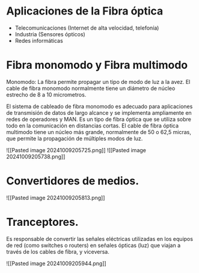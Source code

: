 # Aplicaciones de la Fibra óptica

- Telecomunicaciones (Internet de alta velocidad, telefonía)
- Industria (Sensores ópticos)
- Redes informáticas 

# Fibra monomodo y Fibra multimodo

Monomodo: La fibra permite propagar un tipo de modo de luz a la avez. El cable de fibra monomodo normalmente tiene un diámetro de núcleo estrecho de 8 a 10 micrometros. 

El sistema de cableado de fibra monomodo es adecuado para aplicaciones de transmisión de datos de largo alcance y se implementa ampliamente en redes de operadores y MAN. Es un tipo de fibra óptica que se utiliza sobre todo en la comunicación en distancias cortas. El cable de fibra óptica multimodo tiene un núcleo más grande, normalmente de 50 o 62,5 micras, que permite la propagación de múltiples modos de luz.

![[Pasted image 20241009205725.png]]
![[Pasted image 20241009205738.png]]

# Convertidores de medios.

![[Pasted image 20241009205813.png]]

# Tranceptores.

Es responsable de convertir las señales eléctricas utilizadas en los equipos de red (como switches o routers) en señales ópticas (luz) que viajan a través de los cables de fibra, y viceversa.

![[Pasted image 20241009205944.png]]